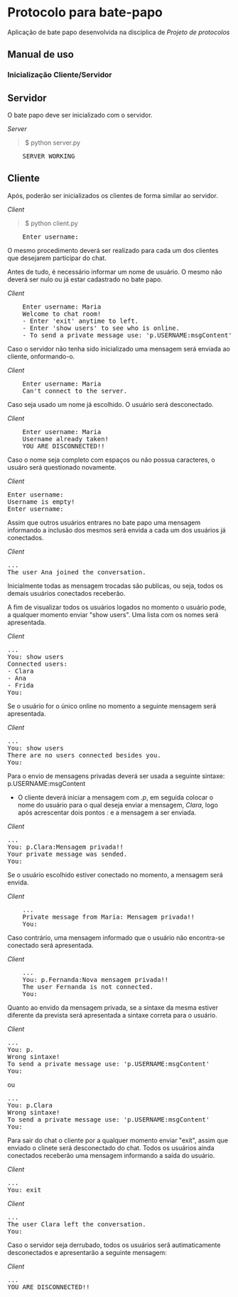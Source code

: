 # Protocolo para bate-papo

Aplicação de bate papo desenvolvida na disciplica de *Projeto de protocolos*

## Manual de uso

### Inicialização Cliente/Servidor

## Servidor

O bate papo deve ser inicializado com o servidor.

*Server*
> $ python server.py
<pre>
	SERVER WORKING 
</pre>

## Cliente

Após, poderão ser inicializados os clientes de forma similar ao servidor.

*Client*
> $ python client.py
<pre>
    Enter username:
</pre>

O mesmo procedimento deverá ser realizado para cada um dos clientes que desejarem participar do chat.

Antes de tudo, é necessário informar um nome de usuário. O mesmo não deverá ser nulo ou já estar cadastrado no bate papo.

*Client*
<pre>
    Enter username: Maria
    Welcome to chat room! 
    - Enter 'exit' anytime to left. 
    - Enter 'show users' to see who is online. 
    - To send a private message use: 'p.USERNAME:msgContent'
</pre>

Caso o servidor não tenha sido inicializado uma mensagem será enviada ao cliente, onformando-o.

*Client*
<pre>
    Enter username: Maria
    Can't connect to the server.
</pre>

Caso seja usado um nome já escolhido. O usuário será desconectado.

*Client*
<pre>
    Enter username: Maria
    Username already taken! 
    YOU ARE DISCONNECTED!!
</pre>

Caso o nome seja completo com espaços ou não possua caracteres, o usuáro será questionado novamente.

*Client*
<pre>
Enter username: 
Username is empty!
Enter username: 
</pre>

Assim que outros usuários entrares no bate papo uma mensagem informando a inclusão dos mesmos será envida a cada um dos usuários já conectados.

*Client*
<pre>
...
The user Ana joined the conversation. 
</pre>

Inicialmente todas as mensagem trocadas são publicas, ou seja, todos os demais usuários conectados receberão.

A fim de visualizar todos os usuários logados no momento o usuário pode, a qualquer momento enviar "show users". Uma lista com os nomes será apresentada.

*Client*
<pre>
...
You: show users
Connected users: 
- Clara
- Ana
- Frida
You: 
</pre>

Se o usuário for o único online no momento a seguinte mensagem será apresentada.

*Client*
<pre>
...
You: show users
There are no users connected besides you.
You: 
</pre>

Para o envio de mensagens privadas deverá ser usada a seguinte sintaxe: p.USERNAME:msgContent

- O cliente deverá iniciar a mensagem com *.p*, em seguida colocar o nome do usuário para o qual deseja enviar a mensagem, *Clara*, logo após acrescentar dois pontos *:* e a mensagem a ser enviada.

*Client*
<pre>
...
You: p.Clara:Mensagem privada!!
Your private message was sended.
You: 
</pre>

Se o usuário escolhido estiver conectado no momento, a mensagem será envida.

*Client*
<pre>
    ...
    Private message from Maria: Mensagem privada!!
    You: 
</pre>

Caso contrário, uma mensagem informado que o usuário não encontra-se conectado será apresentada.

*Client*
<pre>
    ...
    You: p.Fernanda:Nova mensagem privada!!
    The user Fernanda is not connected. 
    You:
</pre> 

Quanto ao envido da mensagem privada, se a sintaxe da mesma estiver diferente da prevista será apresentada a sintaxe correta para o usuário.

*Client*
<pre>
...
You: p.
Wrong sintaxe! 
To send a private message use: 'p.USERNAME:msgContent'
You: 
</pre> 

ou

<pre>
...
You: p.Clara
Wrong sintaxe! 
To send a private message use: 'p.USERNAME:msgContent'
You: 
</pre>

Para sair do chat o cliente por a qualquer momento enviar "exit", assim que enviado o clinete será desconectado do chat. Todos os usuários ainda conectados receberão uma mensagem informando a saída do usuário.

*Client*
<pre>
...
You: exit
</pre>

*Client*
<pre>
...
The user Clara left the conversation. 
You: 
</pre>

Caso o servidor seja derrubado, todos os usuários serã autimaticamente desconectados e apresentarão a seguinte mensagem:

*Client*
<pre>
...
YOU ARE DISCONNECTED!! 
</pre>